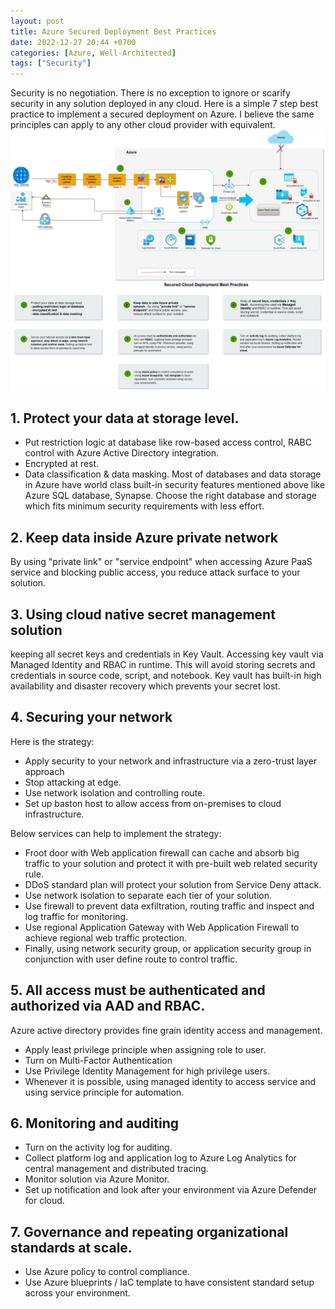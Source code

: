 ```yaml
---
layout: post
title: Azure Secured Deployment Best Practices
date: 2022-12-27 20:44 +0700
categories: [Azure, Well-Architected]
tags: ["Security"]
---
```

Security is no negotiation. There is no exception to ignore or scarify security in any solution deployed in any cloud. Here is a simple 7 step best practice to implement a secured deployment on Azure. I believe the same principles can apply to any other cloud provider with equivalent.
![Secured Deployment 7 steps best practice](/assets/img/posts/Azure-secured-deployment-best-practices.jpg)
## 1. Protect your data at storage level.
- Put restriction logic at database like row-based access control, RABC control with Azure Active Directory integration.
- Encrypted at rest.
- Data classification & data masking.
Most of databases and data storage in Azure have world class built-in security features mentioned above like Azure SQL database, Synapse. Choose the right database and storage which fits minimum security requirements with less effort.

## 2. Keep data inside Azure private network
By using "private link" or "service endpoint" when accessing Azure PaaS service and blocking public access, you reduce attack surface to your solution.

## 3. Using cloud native secret management solution
keeping all secret keys and credentials in Key Vault. Accessing key vault via Managed Identity and RBAC in runtime. This will avoid storing secrets and credentials in source code, script, and notebook. Key vault has built-in high availability and disaster recovery which prevents your secret lost.

## 4. Securing your network 
Here is the strategy:
- Apply security to your network and infrastructure via a zero-trust layer approach
- Stop attacking at edge.
- Use network isolation and controlling route.
- Set up baston host to allow access from on-premises to cloud infrastructure. 

Below services can help to implement the strategy:
- Froot door with Web application firewall can cache and absorb big traffic to your solution and protect it with pre-built web related security rule.
- DDoS standard plan will protect your solution from Service Deny attack.
- Use network isolation to separate each tier of your solution.
- Use firewall to prevent data exfiltration, routing traffic and inspect and log traffic for monitoring.
- Use regional Application Gateway with Web Application Firewall to achieve regional web traffic protection.
- Finally, using network security group, or application security group in conjunction with user define route to control traffic.

## 5. All access must be authenticated and authorized via AAD and RBAC. 
Azure active directory provides fine grain identity access and management. 
- Apply least privilege principle when assigning role to user.
- Turn on Multi-Factor Authentication
- Use Privilege Identity Management for high privilege users. 
- Whenever it is possible, using managed identity to access service and using service principle for automation.

## 6. Monitoring and auditing
- Turn on the activity log for auditing.
- Collect platform log and application log to Azure Log Analytics for central management and distributed tracing. 
- Monitor solution via Azure Monitor. 
- Set up notification and look after your environment via Azure Defender for cloud.

## 7. Governance and repeating organizational standards at scale.
- Use Azure policy to control compliance. 
- Use Azure blueprints / IaC template to have consistent standard setup across your environment.
